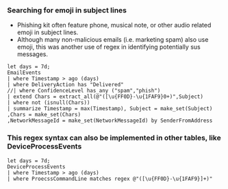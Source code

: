 ### Searching for emoji in subject lines

- Phishing kit often feature phone, musical note, or other audio related emoji in subject lines.
- Although many non-malicious emails (i.e. marketing spam) also use emoji, this was another use of regex in identifying potentially sus messages.

```kusto
let days = 7d;
EmailEvents
| where Timestamp > ago (days)
| where DeliveryAction has "Delivered"
//| where ConfidenceLevel has_any ("spam","phish")
| extend Chars = extract_all(@"([\u{FF0D}-\u{1FAF9}0+)",Subject)
| where not (isnull(Chars))
| summarize Timestamp = max(Timestamp), Subject = make_set(Subject)
,Chars = make_set(Chars)
,NetworkMessageId = make_set(NetworkMessageId) by SenderFromAddress
```

### This regex syntax can also be implemented in other tables, like DeviceProcessEvents

```kusto
let days = 7d;
DeviceProcessEvents
| where Timestamp > ago (days)
| where ProecssCommandLine matches regex @"([\u{FF0D}-\u{1FAF9}]+)"
```
